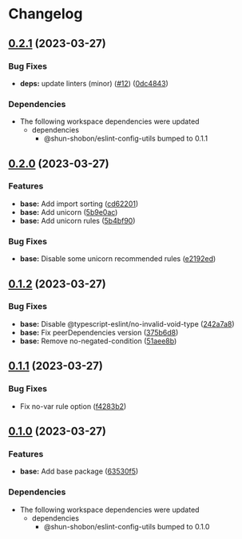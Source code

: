 # Changelog

## [0.2.1](https://github.com/shun-shobon/eslint-config/compare/eslint-config-base-v0.2.0...eslint-config-base-v0.2.1) (2023-03-27)


### Bug Fixes

* **deps:** update linters (minor) ([#12](https://github.com/shun-shobon/eslint-config/issues/12)) ([0dc4843](https://github.com/shun-shobon/eslint-config/commit/0dc4843f017791a3b81c1aba783013a7169a6833))


### Dependencies

* The following workspace dependencies were updated
  * dependencies
    * @shun-shobon/eslint-config-utils bumped to 0.1.1

## [0.2.0](https://github.com/shun-shobon/eslint-config/compare/eslint-config-base-v0.1.2...eslint-config-base-v0.2.0) (2023-03-27)


### Features

* **base:** Add import sorting ([cd62201](https://github.com/shun-shobon/eslint-config/commit/cd622018f846da156eaeffd6e4a4e5df3c14fc93))
* **base:** Add unicorn ([5b9e0ac](https://github.com/shun-shobon/eslint-config/commit/5b9e0acdb2e94ef0cd011291fda9d847a22314dc))
* **base:** Add unicorn rules ([5b4bf90](https://github.com/shun-shobon/eslint-config/commit/5b4bf90bc0d7c7dee77502dd9662f2515929be4e))


### Bug Fixes

* **base:** Disable some unicorn recommended rules ([e2192ed](https://github.com/shun-shobon/eslint-config/commit/e2192ed976316cc85cd2665a93700600a22dbd56))

## [0.1.2](https://github.com/shun-shobon/eslint-config/compare/eslint-config-base-v0.1.1...eslint-config-base-v0.1.2) (2023-03-27)


### Bug Fixes

* **base:** Disable @typescript-eslint/no-invalid-void-type ([242a7a8](https://github.com/shun-shobon/eslint-config/commit/242a7a8dedd62e6c397fef0257b64e9f92fbb00f))
* **base:** Fix peerDependencies version ([375b6d8](https://github.com/shun-shobon/eslint-config/commit/375b6d8e6d2f8cf1d5a8a55c35afdf2afe5393ec))
* **base:** Remove no-negated-condition ([51aee8b](https://github.com/shun-shobon/eslint-config/commit/51aee8b57444068bcd78239a86b90469919a7baf))

## [0.1.1](https://github.com/shun-shobon/eslint-config/compare/eslint-config-base-v0.1.0...eslint-config-base-v0.1.1) (2023-03-27)


### Bug Fixes

* Fix no-var rule option ([f4283b2](https://github.com/shun-shobon/eslint-config/commit/f4283b29c3571f9d1c5493dbb9f7602de2212f6d))

## [0.1.0](https://github.com/shun-shobon/eslint-config/compare/eslint-config-base-v0.0.1...eslint-config-base-v0.1.0) (2023-03-27)


### Features

* **base:** Add base package ([63530f5](https://github.com/shun-shobon/eslint-config/commit/63530f5ada05b6ef0cdacae9b23fb156ed981f51))


### Dependencies

* The following workspace dependencies were updated
  * dependencies
    * @shun-shobon/eslint-config-utils bumped to 0.1.0
